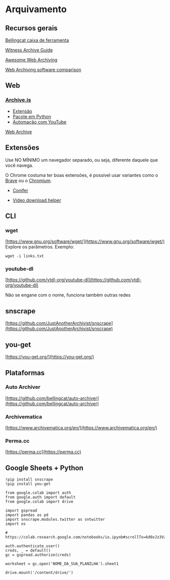 # Arquivamento

## Recursos gerais
[Bellingcat caixa de ferramenta](https://docs.google.com/spreadsheets/d/18rtqh8EG2q1xBo2cLNyhIDuK9jrPGwYr9DI2UncoqJQ/edit#gid=1720404390)

[Witness Archive Guide](https://archiving.witness.org/archive-guide/)

[Awesome Web Archiving](https://github.com/iipc/awesome-web-archiving)

[Web Archiving software comparison](https://docs.google.com/spreadsheets/d/1FqxwaZnIhhQ7jDCC-W64NMRf5rDeh2Shx3u01MsBmTQ/edit#gid=0)

## Web
### [Archive.is](https://archive.is)
- [Extensão](https://addons.mozilla.org/en-GB/firefox/addon/wayback-machine_new/) 
- [Pacote em Python](https://github.com/akamhy/waybackpy)
- [Automação com YouTube](https://github.com/bibanon/tubeup)

[Web Archive](https://web.archive.org/)

## Extensões
Use NO MÍNIMO um navegador separado, ou seja, diferente daquele que você navega. 

O Chrome costuma ter boas extensões, é possível usar variantes como o [Brave](https://brave.com/) ou o [Chromium](https://www.chromium.org/chromium-projects/).

- [Conifer](https://conifer.rhizome.org/)

- [Video download helper](https://www.downloadhelper.net/)

## CLI
### wget
[https://www.gnu.org/software/wget/](https://www.gnu.org/software/wget/)
Explore os parâmetros. Exemplo:

`wget -i links.txt`

### youtube-dl
[https://github.com/ytdl-org/youtube-dl](https://github.com/ytdl-org/youtube-dl)

Não se engane com o nome, funciona também outras redes

## snscrape
[https://github.com/JustAnotherArchivist/snscrape](https://github.com/JustAnotherArchivist/snscrape)

## you-get
[https://you-get.org/](https://you-get.org/)


## Plataformas
### Auto Archiver
[https://github.com/bellingcat/auto-archiver](https://github.com/bellingcat/auto-archiver)

### Archivematica
[https://www.archivematica.org/en/](https://www.archivematica.org/en/)

### Perma.cc
[https://perma.cc](https://perma.cc)

## Google Sheets + Python

```
!pip install snscrape
!pip install you-get

from google.colab import auth
from google.auth import default
from google.colab import drive

import gspread
import pandas as pd
import snscrape.modules.twitter as sntwitter
import os

# https://colab.research.google.com/notebooks/io.ipynb#scrollTo=6d0xJz3VzLOo

auth.authenticate_user()
creds, _ = default()
gc = gspread.authorize(creds)

worksheet = gc.open('NOME_DA_SUA_PLANILHA').sheet1

drive.mount('/content/drive/')
```
